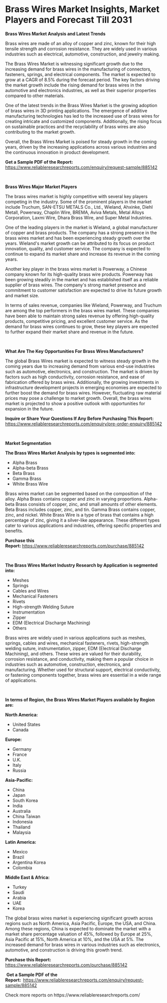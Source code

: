 <p><h1>Brass Wires Market Insights, Market Players and Forecast Till 2031</h1></p><p><strong>Brass Wires Market Analysis and Latest Trends</strong></p>
<p><p>Brass wires are made of an alloy of copper and zinc, known for their high tensile strength and corrosion resistance. They are widely used in various industries such as electrical, automotive, construction, and jewelry making.</p><p>The Brass Wires Market is witnessing significant growth due to the increasing demand for brass wires in the manufacturing of connectors, fasteners, springs, and electrical components. The market is expected to grow at a CAGR of 8.5% during the forecast period. The key factors driving the market growth include the rising demand for brass wires in the automotive and electronics industries, as well as their superior properties compared to other materials.</p><p>One of the latest trends in the Brass Wires Market is the growing adoption of brass wires in 3D printing applications. The emergence of additive manufacturing technologies has led to the increased use of brass wires for creating intricate and customized components. Additionally, the rising focus on sustainable practices and the recyclability of brass wires are also contributing to the market growth.</p><p>Overall, the Brass Wires Market is poised for steady growth in the coming years, driven by the increasing applications across various industries and the continuous innovation in product development.</p></p>
<p><strong>Get a Sample PDF of the Report:&nbsp;</strong> <a href="https://www.reliableresearchreports.com/enquiry/request-sample/885142">https://www.reliableresearchreports.com/enquiry/request-sample/885142</a></p>
<p>&nbsp;</p>
<p><strong>Brass Wires Major Market Players</strong></p>
<p><p>The brass wires market is highly competitive with several key players competing in the industry. Some of the prominent players in the market include Truchum, SAN-ETSU METALS Co., Ltd., Wieland, Ahxinke, Diehl Metall, Powerway, Chaplin Wire, BREMA, Aviva Metals, Metal Alloys Corporation, Laxmi Wire, Dhara Brass Wire, and Super Metal Industries.</p><p>One of the leading players in the market is Wieland, a global manufacturer of copper and brass products. The company has a strong presence in the brass wires market and has been experiencing steady growth over the years. Wieland's market growth can be attributed to its focus on product innovation, quality, and customer service. The company is expected to continue to expand its market share and increase its revenue in the coming years.</p><p>Another key player in the brass wires market is Powerway, a Chinese company known for its high-quality brass wire products. Powerway has been growing steadily in the market and has established itself as a reliable supplier of brass wires. The company's strong market presence and commitment to customer satisfaction are expected to drive its future growth and market size.</p><p>In terms of sales revenue, companies like Wieland, Powerway, and Truchum are among the top performers in the brass wires market. These companies have been able to maintain strong sales revenue by offering high-quality products, competitive pricing, and excellent customer service. As the demand for brass wires continues to grow, these key players are expected to further expand their market share and revenue in the future.</p></p>
<p>&nbsp;</p>
<p><strong>What Are The Key Opportunities For Brass Wires Manufacturers?</strong></p>
<p><p>The global Brass Wires market is expected to witness steady growth in the coming years due to increasing demand from various end-use industries such as automotive, electronics, and construction. The market is driven by factors such as high conductivity, corrosion resistance, and ease of fabrication offered by brass wires. Additionally, the growing investments in infrastructure development projects in emerging economies are expected to further boost the demand for brass wires. However, fluctuating raw material prices may pose a challenge to market growth. Overall, the brass wires market is projected to show a positive outlook with opportunities for expansion in the future.</p></p>
<p><strong>Inquire or Share Your Questions If Any Before Purchasing This Report:</strong> <a href="https://www.reliableresearchreports.com/enquiry/pre-order-enquiry/885142">https://www.reliableresearchreports.com/enquiry/pre-order-enquiry/885142</a></p>
<p>&nbsp;</p>
<p><strong>Market Segmentation</strong></p>
<p><strong>The Brass Wires Market Analysis by types is segmented into:</strong></p>
<p><ul><li>Alpha Brass</li><li>Alpha-beta Brass</li><li>Beta Brass</li><li>Gamma Brass</li><li>White Brass Wire</li></ul></p>
<p><p>Brass wires market can be segmented based on the composition of the alloy. Alpha Brass contains copper and zinc in varying proportions. Alpha-beta Brass consists of copper, zinc, and small amounts of other elements. Beta Brass includes copper, zinc, and tin. Gamma Brass contains copper, zinc, and nickel. White Brass Wire is a type of brass that contains a high percentage of zinc, giving it a silver-like appearance. These different types cater to various applications and industries, offering specific properties and benefits.</p></p>
<p><strong>Purchase this Report:&nbsp;</strong><a href="https://www.reliableresearchreports.com/purchase/885142">https://www.reliableresearchreports.com/purchase/885142</a></p>
<p>&nbsp;</p>
<p><strong>The Brass Wires Market Industry Research by Application is segmented into:</strong></p>
<p><ul><li>Meshes</li><li>Springs</li><li>Cables and Wires</li><li>Mechanical Fasteners</li><li>Rivets</li><li>High-strength Welding Suture</li><li>Instrumentation</li><li>Zipper</li><li>EDM (Electrical Discharge Machining)</li><li>Others</li></ul></p>
<p><p>Brass wires are widely used in various applications such as meshes, springs, cables and wires, mechanical fasteners, rivets, high-strength welding suture, instrumentation, zipper, EDM (Electrical Discharge Machining), and others. These wires are valued for their durability, corrosion resistance, and conductivity, making them a popular choice in industries such as automotive, construction, electronics, and manufacturing. Whether used for structural support, electrical conductivity, or fastening components together, brass wires are essential in a wide range of applications.</p></p>
<p>&nbsp;</p>
<p><strong>In terms of Region, the Brass Wires Market Players available by Region are:</strong></p>
<p>
    <p> <strong> North America: </strong>
        <ul>
            <li>United States</li>
            <li>Canada</li>
        </ul>
        </p> 
    <p> <strong> Europe: </strong>
        <ul>
            <li>Germany</li>
            <li>France</li>
            <li>U.K.</li>
            <li>Italy</li>
            <li>Russia</li>
        </ul>
        </p> 
    <p> <strong> Asia-Pacific: </strong>
        <ul>
            <li>China</li>
            <li>Japan</li>
            <li>South Korea</li>
            <li>India</li>
            <li>Australia</li>
            <li>China Taiwan</li>
            <li>Indonesia</li>
            <li>Thailand</li>
            <li>Malaysia</li>
        </ul>
        </p> 
    <p> <strong> Latin America: </strong>
        <ul>
            <li>Mexico</li>
            <li>Brazil</li>
            <li>Argentina Korea</li>
            <li>Colombia</li>
        </ul>
        </p> 
    <p> <strong> Middle East & Africa: </strong>
        <ul>
            <li>Turkey</li>
            <li>Saudi</li>
            <li>Arabia</li>
            <li>UAE</li>
            <li>Korea</li>
        </ul>
    </p>
    </p>
<p><p>The global brass wires market is experiencing significant growth across regions such as North America, Asia Pacific, Europe, the USA, and China. Among these regions, China is expected to dominate the market with a market share percentage valuation of 45%, followed by Europe at 25%, Asia Pacific at 15%, North America at 10%, and the USA at 5%. The increased demand for brass wires in various industries such as electronics, automotive, and construction is driving this growth trend.</p></p>
<p><strong>Purchase this Report: </strong><a href="https://www.reliableresearchreports.com/purchase/885142">https://www.reliableresearchreports.com/purchase/885142</a></p>
<p>&nbsp;<strong>Get a Sample PDF of the Report:&nbsp;&nbsp;</strong><a href="https://www.reliableresearchreports.com/enquiry/request-sample/885142">https://www.reliableresearchreports.com/enquiry/request-sample/885142</a></p>
<p><strong></strong></p>
<p>Check more reports on https://www.reliableresearchreports.com/</p>
